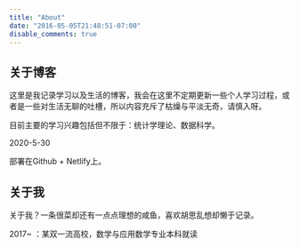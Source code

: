 ```yaml
---
title: "About"
date: "2016-05-05T21:48:51-07:00"
disable_comments: true
---
```


## 关于博客

这里是我记录学习以及生活的博客，我会在这里不定期更新一些个人学习过程，或者是一些对生活无聊的吐槽，所以内容充斥了枯燥与平淡无奇，请慎入呀。

目前主要的学习兴趣包括但不限于：统计学理论、数据科学。

2020-5-30

部署在Github + Netlify上。

## 关于我

关于我？一条很菜却还有一点点理想的咸鱼，喜欢胡思乱想却懒于记录。

2017~  ：某双一流高校，数学与应用数学专业本科就读

